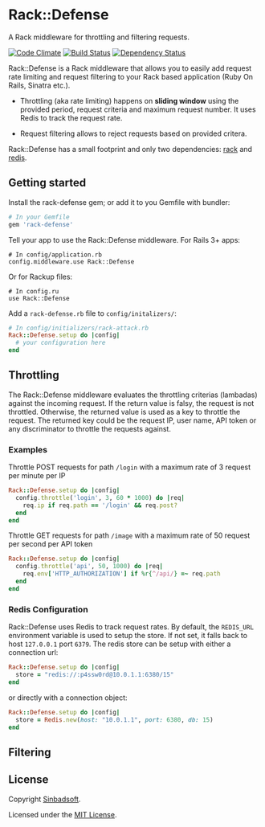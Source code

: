Rack::Defense
=============

A Rack middleware for throttling and filtering requests.

[![Code Climate](https://codeclimate.com/github/Sinbadsoft/rack-defense/badges/gpa.svg)](https://codeclimate.com/github/Sinbadsoft/rack-defense) [![Build Status](https://travis-ci.org/Sinbadsoft/rack-defense.svg)](https://travis-ci.org/Sinbadsoft/rack-defense)
[![Dependency Status](https://gemnasium.com/Sinbadsoft/rack-defense.svg)](https://gemnasium.com/Sinbadsoft/rack-defense)

Rack::Defense is a Rack middleware that allows you to easily add request rate limiting and request filtering to your Rack based application (Ruby On Rails, Sinatra etc.).

* Throttling (aka rate limiting) happens on __sliding window__ using the provided period, request criteria and maximum request number. It uses Redis to track the request rate.

* Request filtering allows to reject requests based on provided critera.

Rack::Defense has a small footprint and only two dependencies: [rack](https://github.com/rack/rack) and [redis](https://github.com/redis/redis-rb).

## Getting started

Install the rack-defense gem; or add it to you Gemfile with bundler:

```ruby
# In your Gemfile
gem 'rack-defense'
```
Tell your app to use the Rack::Defense middleware. For Rails 3+ apps:
```
# In config/application.rb
config.middleware.use Rack::Defense
```

Or for Rackup files:
```
# In config.ru
use Rack::Defense
```

Add a `rack-defense.rb` file to `config/initalizers/`:
```ruby
# In config/initializers/rack-attack.rb
Rack::Defense.setup do |config|
  # your configuration here
end
```

## Throttling
The Rack::Defense middleware evaluates the throttling criterias (lambadas) against the incoming request. If the return value is falsy, the request is not throttled. Otherwise, the returned value is used as a key to throttle the request. The returned key could be the request IP, user name, API token or any discriminator to throttle the requests against.

### Examples

Throttle POST requests for path `/login` with a maximum rate of 3 request per minute per IP
```ruby
Rack::Defense.setup do |config|
  config.throttle('login', 3, 60 * 1000) do |req|
    req.ip if req.path == '/login' && req.post?
  end
end
```

Throttle GET requests for path `/image` with a maximum rate of 50 request per second per API token
```ruby
Rack::Defense.setup do |config|
  config.throttle('api', 50, 1000) do |req|
    req.env['HTTP_AUTHORIZATION'] if %r{^/api/} =~ req.path            
  end 
end
```
### Redis Configuration

Rack::Defense uses Redis to track request rates. By default, the `REDIS_URL` environment variable is used to setup the store. If not set, it falls back to host `127.0.0.1` port `6379`.
The redis store can be setup with either a connection url: 
```ruby
Rack::Defense.setup do |config|
  store = "redis://:p4ssw0rd@10.0.1.1:6380/15"
end
```
or directly with a connection object:
```ruby
Rack::Defense.setup do |config|
  store = Redis.new(host: "10.0.1.1", port: 6380, db: 15)
end
```

## Filtering

## License

Copyright [Sinbadsoft](http://www.sinbadsoft.com).

Licensed under the [MIT License](http://opensource.org/licenses/MIT).



